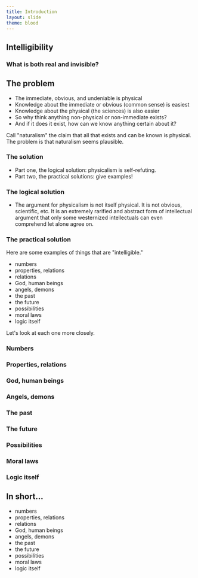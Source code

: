 ```yaml
---
title: Introduction
layout: slide
theme: blood
---
```


<section data-background=""><!--Day 1 begin-->
<section data-background="https://ichef.bbci.co.uk/wwfeatures/live/624_351/images/live/p0/3f/y6/p03fy66y.jpg" data-markdown><!--Intro slide begin-->

## Intelligibility 

### What is both real and invisible?

</section> <!--Intro slide end-->
<section data-markdown> 

## The problem 

- The immediate, obvious, and undeniable is physical
- Knowledge about the immediate or obvious (common sense) is easiest
- Knowledge about the physical (the sciences) is also easier
- So why think anything non-physical or non-immediate exists? 
- And if it does it exist, how can we know anything certain about it? 

Call "naturalism" the claim that all that exists and can be known is physical. The problem is that naturalism seems plausible. 


</section><section data-markdown> 

### The solution

- Part one, the logical solution: physicalism is self-refuting.
- Part two, the practical solutions: give examples!

</section><section data-markdown> 

### The logical solution

- The argument for physicalism is not itself physical. It is not obvious, scientific, etc. It is an extremely rarified and abstract form of intellectual argument that only some westernized intellectuals can even comprehend let alone agree on.


</section><section data-markdown> 

### The practical solution

Here are some examples of things that are "intelligible."


- numbers
- properties, relations
- relations
- God, human beings
- angels, demons
- the past
- the future
- possibilities
- moral laws
- logic itself

Let's look at each one more closely. 

</section><section data-markdown> 

# Numbers

</section><section data-markdown> 

# Properties, relations

</section><section data-markdown> 

# God, human beings

</section><section data-markdown> 

# Angels, demons

</section><section data-markdown> 

# The past


</section><section data-markdown> 

# The future

</section><section data-markdown> 

# Possibilities

</section><section data-markdown> 

# Moral laws

</section><section data-markdown> 

# Logic itself

</section><section data-markdown> 


</section><section data-markdown> 

## In short... 

- numbers
- properties, relations
- relations
- God, human beings
- angels, demons
- the past
- the future
- possibilities
- moral laws
- logic itself

</section><section data-markdown> 


</section>
</section><!--Day 1 end-->

